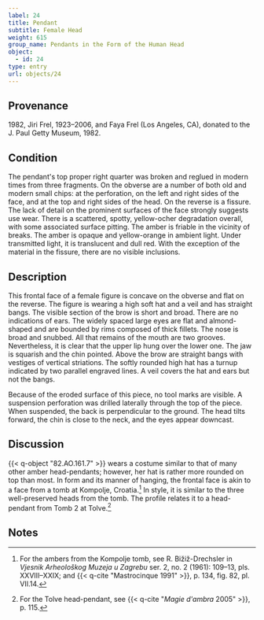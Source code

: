 ```yaml
---
label: 24
title: Pendant
subtitle: Female Head
weight: 615
group_name: Pendants in the Form of the Human Head
object:
  - id: 24
type: entry
url: objects/24
---
```


## Provenance

1982, Jiri Frel, 1923–2006, and Faya Frel (Los Angeles, CA), donated to the J. Paul Getty Museum, 1982.

## Condition

The pendant's top proper right quarter was broken and reglued in modern times from three fragments. On the obverse are a number of both old and modern small chips: at the perforation, on the left and right sides of the face, and at the top and right sides of the head. On the reverse is a fissure. The lack of detail on the prominent surfaces of the face strongly suggests use wear. There is a scattered, spotty, yellow-ocher degradation overall, with some associated surface pitting. The amber is friable in the vicinity of breaks. The amber is opaque and yellow-orange in ambient light. Under transmitted light, it is translucent and dull red. With the exception of the material in the fissure, there are no visible inclusions.

## Description

This frontal face of a female figure is concave on the obverse and flat on the reverse. The figure is wearing a high soft hat and a veil and has straight bangs. The visible section of the brow is short and broad. There are no indications of ears. The widely spaced large eyes are flat and almond-shaped and are bounded by rims composed of thick fillets. The nose is broad and snubbed. All that remains of the mouth are two grooves. Nevertheless, it is clear that the upper lip hung over the lower one. The jaw is squarish and the chin pointed. Above the brow are straight bangs with vestiges of vertical striations. The softly rounded high hat has a turnup indicated by two parallel engraved lines. A veil covers the hat and ears but not the bangs.

Because of the eroded surface of this piece, no tool marks are visible. A suspension perforation was drilled laterally through the top of the piece. When suspended, the back is perpendicular to the ground. The head tilts forward, the chin is close to the neck, and the eyes appear downcast.

## Discussion

{{< q-object "82.AO.161.7" >}} wears a costume similar to that of many other amber head-pendants; however, her hat is rather more rounded on top than most. In form and its manner of hanging, the frontal face is akin to a face from a tomb at Kompolje, Croatia.[^1] In style, it is similar to the three well-preserved heads from the tomb. The profile relates it to a head-pendant from Tomb 2 at Tolve.[^2]

## Notes

[^1]: For the ambers from the Kompolje tomb, see R. Bižiž-Drechsler in *Vjesnik Arheološkog Muzeja u Zagrebu* ser. 2, no. 2 (1961): 109–13, pls. XXVIII–XXIX; and {{< q-cite "Mastrocinque 1991" >}}, p. 134, fig. 82, pl. VII.14.

[^2]: For the Tolve head-pendant, see {{< q-cite "*Magie d'ambra* 2005" >}}, p. 115.
